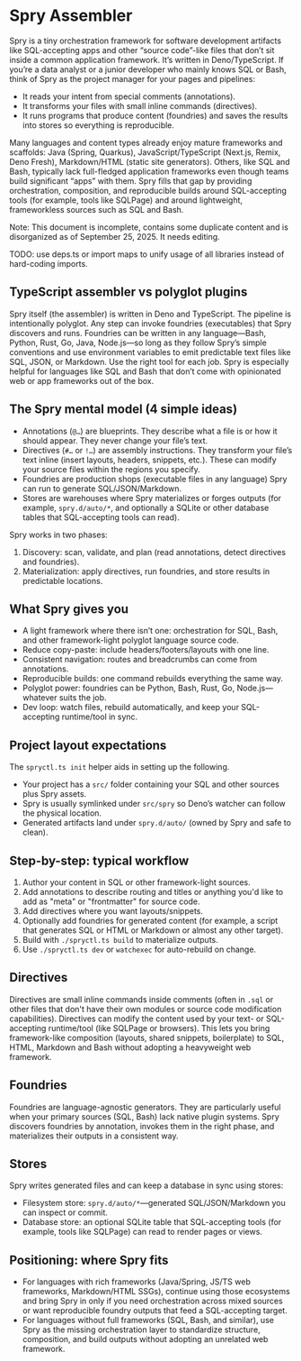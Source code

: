 # Spry Assembler

Spry is a tiny orchestration framework for software development artifacts like
SQL-accepting apps and other “source code”-like files that don’t sit inside a
common application framework. It’s written in Deno/TypeScript. If you’re a data
analyst or a junior developer who mainly knows SQL or Bash, think of Spry as the
project manager for your pages and pipelines:

- It reads your intent from special comments (annotations).
- It transforms your files with small inline commands (directives).
- It runs programs that produce content (foundries) and saves the results into
  stores so everything is reproducible.

Many languages and content types already enjoy mature frameworks and scaffolds:
Java (Spring, Quarkus), JavaScript/TypeScript (Next.js, Remix, Deno Fresh),
Markdown/HTML (static site generators). Others, like SQL and Bash, typically
lack full-fledged application frameworks even though teams build significant
“apps” with them. Spry fills that gap by providing orchestration, composition,
and reproducible builds around SQL-accepting tools (for example, tools like
SQLPage) and around lightweight, frameworkless sources such as SQL and Bash.

Note: This document is incomplete, contains some duplicate content and is
disorganized as of September 25, 2025. It needs editing.

TODO: use deps.ts or import maps to unify usage of all libraries instead of
hard-coding imports.

## TypeScript assembler vs polyglot plugins

Spry itself (the assembler) is written in Deno and TypeScript. The pipeline is
intentionally polyglot. Any step can invoke foundries (executables) that Spry
discovers and runs. Foundries can be written in any language—Bash, Python, Rust,
Go, Java, Node.js—so long as they follow Spry’s simple conventions and use
environment variables to emit predictable text files like SQL, JSON, or
Markdown. Use the right tool for each job. Spry is especially helpful for
languages like SQL and Bash that don’t come with opinionated web or app
frameworks out of the box.

## The Spry mental model (4 simple ideas)

- Annotations (`@…`) are blueprints. They describe what a file is or how it
  should appear. They never change your file’s text.
- Directives (`#…` or `!…`) are assembly instructions. They transform your
  file’s text inline (insert layouts, headers, snippets, etc.). These can modify
  your source files within the regions you specify.
- Foundries are production shops (executable files in any language) Spry can run
  to generate SQL/JSON/Markdown.
- Stores are warehouses where Spry materializes or forges outputs (for example,
  `spry.d/auto/*`, and optionally a SQLite or other database tables that
  SQL-accepting tools can read).

Spry works in two phases:

1. Discovery: scan, validate, and plan (read annotations, detect directives and
   foundries).
2. Materialization: apply directives, run foundries, and store results in
   predictable locations.

## What Spry gives you

- A light framework where there isn’t one: orchestration for SQL, Bash, and
  other framework-light polyglot language source code.
- Reduce copy-paste: include headers/footers/layouts with one line.
- Consistent navigation: routes and breadcrumbs can come from annotations.
- Reproducible builds: one command rebuilds everything the same way.
- Polyglot power: foundries can be Python, Bash, Rust, Go, Node.js—whatever
  suits the job.
- Dev loop: watch files, rebuild automatically, and keep your SQL-accepting
  runtime/tool in sync.

## Project layout expectations

The `spryctl.ts init` helper aids in setting up the following.

- Your project has a `src/` folder containing your SQL and other sources plus
  Spry assets.
- Spry is usually symlinked under `src/spry` so Deno’s watcher can follow the
  physical location.
- Generated artifacts land under `spry.d/auto/` (owned by Spry and safe to
  clean).

## Step-by-step: typical workflow

1. Author your content in SQL or other framework-light sources.
2. Add annotations to describe routing and titles or anything you'd like to add
   as "meta" or "frontmatter" for source code.
3. Add directives where you want layouts/snippets.
4. Optionally add foundries for generated content (for example, a script that
   generates SQL or HTML or Markdown or almost any other target).
5. Build with `./spryctl.ts build` to materialize outputs.
6. Use `./spryctl.ts dev` or `watchexec` for auto-rebuild on change.

## Directives

Directives are small inline commands inside comments (often in `.sql` or other
files that don't have their own modules or source code modification
capabilities). Directives can modify the content used by your text- or
SQL-accepting runtime/tool (like SQLPage or browsers). This lets you bring
framework-like composition (layouts, shared snippets, boilerplate) to SQL, HTML,
Markdown and Bash without adopting a heavyweight web framework.

## Foundries

Foundries are language-agnostic generators. They are particularly useful when
your primary sources (SQL, Bash) lack native plugin systems. Spry discovers
foundries by annotation, invokes them in the right phase, and materializes their
outputs in a consistent way.

## Stores

Spry writes generated files and can keep a database in sync using stores:

- Filesystem store: `spry.d/auto/*`—generated SQL/JSON/Markdown you can inspect
  or commit.
- Database store: an optional SQLite table that SQL-accepting tools (for
  example, tools like SQLPage) can read to render pages or views.

## Positioning: where Spry fits

- For languages with rich frameworks (Java/Spring, JS/TS web frameworks,
  Markdown/HTML SSGs), continue using those ecosystems and bring Spry in only if
  you need orchestration across mixed sources or want reproducible foundry
  outputs that feed a SQL-accepting target.
- For languages without full frameworks (SQL, Bash, and similar), use Spry as
  the missing orchestration layer to standardize structure, composition, and
  build outputs without adopting an unrelated web framework.

